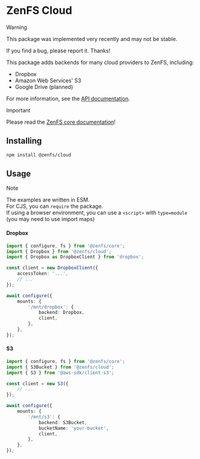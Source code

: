 # ZenFS Cloud

> [!WARNING]
> This package was implemented very recently and may not be stable.
>
> If you find a bug, please report it. Thanks!

This package adds backends for many cloud providers to ZenFS, including:

-   Dropbox
-   Amazon Web Services' S3
-   Google Drive (planned)

For more information, see the [API documentation](https://zenfs.dev/cloud).

> [!IMPORTANT]
> Please read the [ZenFS core documentation](https://zenfs.dev/core)!

## Installing

```sh
npm install @zenfs/cloud
```

## Usage

> [!NOTE]
> The examples are written in ESM.  
> For CJS, you can `require` the package.  
> If using a browser environment, you can use a `<script>` with `type=module` (you may need to use import maps)

#### Dropbox

```ts
import { configure, fs } from '@zenfs/core';
import { Dropbox } from '@zenfs/cloud';
import { Dropbox as DropboxClient } from 'dropbox';

const client = new DropboxClient({
	accessToken: '...',
	// ...
});

await configure({
	mounts: {
		'/mnt/dropbox': {
			backend: Dropbox,
			client,
		},
	},
});
```

#### S3

```ts
import { configure, fs } from '@zenfs/core';
import { S3Bucket } from '@zenfs/cloud';
import { S3 } from '@aws-sdk/client-s3';

const client = new S3({
	// ...
});

await configure({
	mounts: {
		'/mnt/s3': {
			backend: S3Bucket,
			bucketName: 'your-bucket',
			client,
		},
	},
});
```
